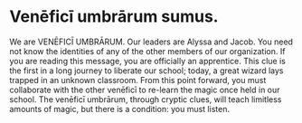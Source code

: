Venēficī umbrārum sumus.
=======

We are VENĒFICĪ UMBRĀRUM. Our leaders are Alyssa and Jacob. You need not know the identities of any of the other members of our organization. If you are reading this message, you are officially an apprentice. This clue is the first in a long journey to liberate our school; today, a great wizard lays trapped in an unknown classroom. From this point forward, you must collaborate with the other venēficī to re-learn the magic once held in our school. The venēficī umbrārum, through cryptic clues, will teach limitless amounts of magic, but there is a condition: you must listen.
